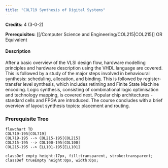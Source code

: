 ```yaml
---
title: "COL719 Synthesis of Digital Systems"
---
```

**Credits:** 4 (3-0-2)

**Prerequisites:** [[/Computer Science and Engineering/COL215|COL215]] OR Equivalent

#### Description
After a basic overview of the VLSI design flow, hardware modelling principles and hardware description using the VHDL language are covered. This is followed by a study of the major steps involved in behavioural synthesis: scheduling, allocation, and binding. This is followed by register-transfer level synthesis, which includes retiming and Finite State Machine encoding. Logic synthesis, consisting of combinational logic optimisation and technology mapping, is covered next. Popular chip architectures - standard cells and FPGA are introduced. The course concludes with a brief overview of layout synthesis topics: placement and routing.

### Prerequisite Tree

```mermaid
flowchart TD
COL719-195[COL719]
COL719-195 --> COL215-195[COL215]
COL215-195 --> COL100-195[COL100]
COL215-195 --> ELL101-195[ELL101]

classDef empty height:17px, fill:transparent, stroke:transparent;
classDef trueEmpty height:0px, width:0px;
```